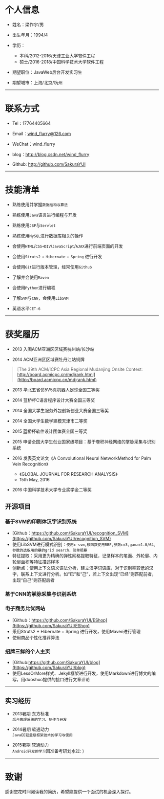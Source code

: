 # 个人信息

- 姓名：梁作宇/男
 
- 出生年月：1994/4 
 
- 学历：
	- 本科/2012-2016/天津工业大学软件工程
	- 硕士/2016-2018/中国科学技术大学软件工程
 
- 期望职位：JavaWeb后台开发实习生
 
- 期望城市：上海/北京/杭州

---
# 联系方式

- Tel：17764405664 

- Email：wind_flurry@126.com 

- WeChat：wind_flurry

- blog：http://blog.csdn.net/wind_flurry

- Github: http://github.com/SakuraYUI

---
# 技能清单

- 熟练使用并掌握`数据结构与算法`

- 熟练使用`Java`语言进行编程与开发

- 熟练使用`JSP`与`Servlet`

- 熟练使用`MySQL`进行数据库相关的操作

- 会使用`HTML`/`CSS+DIV`/`JavaScript`/`AJAX`进行前端页面的开发

- 会使用`Struts2` + `Hibernate` + `Spring` 进行开发

- 会使用`Git`进行版本管理，经常使用`Github`

- 了解并会使用`Maven`

- 会使用`Python`进行编程

- 了解`SVM`与`CNN`，会使用`LibSVM`

- 英语水平`CET-6`

---

# 获奖履历

- 2013 入围ACM亚洲区区域赛杭州站/长沙站

- 2014 ACM亚洲区区域赛牡丹江站铜牌
> [The 39th ACM/ICPC Asia Regional Mudanjing Onsite Contest:<br>http://board.acmicpc.cn/mdjrank.html](http://board.acmicpc.cn/mdjrank.html)

- 2013 华北五省仿5V5真机器人足球全国三等奖

- 2014 蓝桥杯C语言程序设计大赛全国三等奖

- 2014 全国大学生服务外包创新创业大赛全国三等奖

- 2014 全国大学生数学建模天津市二等奖

- 2015 蓝桥杯软件设计团体赛全国三等奖

- 2015 申请全国大学生创业国家级项目：基于卷积神经网络的掌脉采集与识别系统
- 2016 发表英文论文《A Convolutional Neural NetworkMethod for Palm Vein Recognition》
	- 《GLOBAL JOURNAL FOR RESEARCH ANALYSIS》
	- 15th May, 2016
    
- 2016 中国科学技术大学专业奖学金二等奖

## 开源项目
### 基于SVM的印刷体汉字识别系统
- [Github：https://github.com/SakuraYUI/recognition_SVM](https://github.com/SakuraYUI/recognition_SVM)
- 使用LibSVM进行模式识别：```使用c-svm,核函数使用RBF,参数c=3,gama=1.0/64,参数的选取用的暴的grid search，简单粗暴```
- 特征提取：采用更为精确的弹性网格提取特征，记录样本的笔画、外轮廓、内轮廓面积等特征描述样本
- 创新点：使用上下文语义语法分析，建立汉字词语库，对于识别率较低的汉字，联系上下文进行分析。如“已”和“己”，若上下文出现“已经”则匹配前者，出现“自己”则匹配后者

### 基于CNN的掌脉采集与识别系统

### 电子商务比优网站
- [Github：https://github.com/SakuraYUI/EShop](https://github.com/SakuraYUI/EShop)
- 采用Struts2 + Hibernate + Spring 进行开发，使用Maven进行管理
- 使用商品个性化推荐算法

### 招牌三鲜的个人主页
- [Github:https://github.com/SakuraYUI/blog](https://github.com/SakuraYUI/blog)
- 使用LessOrMore样式、Jekyll框架进行开发，使用Markdown进行博文的编写，用duoshuo提供的接口进行文章评论

---
## 实习经历
- 2013暑期 东方标准<br>
`后台管理系统的学习、制作与开发`

- 2014暑期 软通动力<br>
`JavaEE轻量级框架技术的学习与使用`

- 2015暑期 软通动力<br>
`Android开发的学习`因准备考研划水过: )

---

# 致谢
感谢您花时间阅读我的简历，希望能提供一个面试的机会深入探讨。
